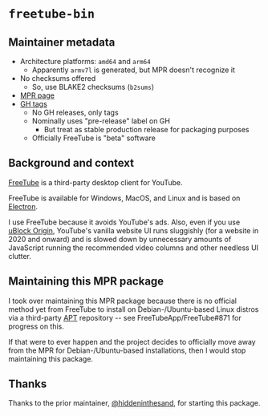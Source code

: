 # `freetube-bin`
## Maintainer metadata
* Architecture platforms: `amd64` and `arm64`
    * Apparently `armv7l` is generated, but MPR doesn't recognize it
* No checksums offered
    * So, use BLAKE2 checksums (`b2sums`)
* [MPR page](https://mpr.makedeb.org/packages/freetube-bin)
* [GH tags](https://github.com/FreeTubeApp/FreeTube/tags)
    * No GH releases, only tags
    * Nominally uses "pre-release" label on GH
        * But treat as stable production release for packaging purposes
    * Officially FreeTube is "beta" software

## Background and context
[FreeTube](https://freetubeapp.io/) is a third-party desktop client for YouTube.

FreeTube is available for Windows, MacOS, and Linux and is based on
[Electron](https://en.wikipedia.org/wiki/Electron_(software_framework)).

I use FreeTube because it avoids YouTube's ads.  Also, even if you use
[uBlock Origin](https://en.wikipedia.org/wiki/UBlock_Origin), YouTube's vanilla
website UI runs sluggishly (for a website in 2020 and onward) and is slowed down
by unnecessary amounts of JavaScript running the recommended video columns and
other needless UI clutter.

## Maintaining this MPR package

I took over maintaining this MPR package because there is no official method yet
from FreeTube to install on Debian-/Ubuntu-based Linux distros via a third-party
[APT](https://en.wikipedia.org/wiki/APT_(software)) repository -- see
FreeTubeApp/FreeTube#871 for progress on this.

If that were to ever happen and the project decides to officially move away from
the MPR for Debian-/Ubuntu-based installations, then I would stop maintaining
this package.

## Thanks
Thanks to the prior maintainer, [@hiddeninthesand](https://github.com/hiddeninthesand),
for starting this package.
